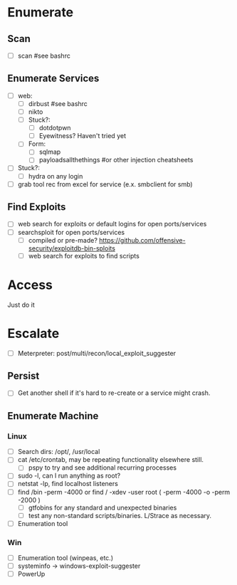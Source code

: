 # Enumerate

## Scan

* [ ] scan <ip> #see bashrc

## Enumerate Services

* [ ] web:
  * [ ] dirbust <ip> #see bashrc
  * [ ] nikto
  * [ ] Stuck?: 
    * [ ] dotdotpwn
    * [ ] Eyewitness? Haven't tried yet
  * [ ] Form:
    * [ ] sqlmap 
    * [ ] payloadsallthethings #or other injection cheatsheets
* [ ] Stuck?:
  * [ ] hydra on any login
* [ ] grab tool rec from excel for service (e.x. smbclient for smb)

## Find Exploits

* [ ] web search for exploits or default logins for open ports/services
* [ ] searchsploit for open ports/services
  * [ ] compiled or pre-made? https://github.com/offensive-security/exploitdb-bin-sploits
  * [ ] web search for exploits to find scripts

# Access

Just do it

# Escalate

* [ ] Meterpreter: post/multi/recon/local_exploit_suggester

## Persist

* [ ] Get another shell if it's hard to re-create or a service might crash. 

## Enumerate Machine

### Linux

* [ ] Search dirs: /opt/, /usr/local
* [ ] cat /etc/crontab, may be repeating functionality elsewhere still. 
  * [ ] pspy to try and see additional recurring processes 
* [ ] sudo -l, can I run anything as root?
* [ ] netstat -lp, find localhost listeners
* [ ] find /bin -perm -4000 or find / -xdev -user root \( -perm -4000 -o -perm -2000 \)
  * [ ] gtfobins for any standard and unexpected binaries
  * [ ] test any non-standard scripts/binaries. L/Strace as necessary. 
* [ ] Enumeration tool

### Win

* [ ] Enumeration tool (winpeas, etc.)
* [ ] systeminfo -> windows-exploit-suggester
* [ ] PowerUp
